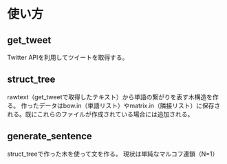# 使い方
## get_tweet
Twitter APIを利用してツイートを取得する。

## struct_tree
rawtext（get_tweetで取得したテキスト）から単語の繋がりを表す木構造を作る。
作ったデータはbow.in（単語リスト）やmatrix.in（隣接リスト）に保存される。既にこれらのファイルが作成されている場合には追加される。

## generate_sentence
struct_treeで作った木を使って文を作る。
現状は単純なマルコフ連鎖（N=1）